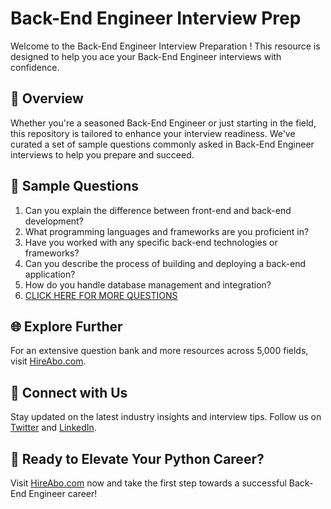 # Back-End Engineer Interview Prep

Welcome to the Back-End Engineer Interview Preparation ! This resource is designed to help you ace your Back-End Engineer interviews with confidence.

## 🚀 Overview

Whether you're a seasoned Back-End Engineer or just starting in the field, this repository is tailored to enhance your interview readiness. We've curated a set of sample questions commonly asked in Back-End Engineer interviews to help you prepare and succeed.

## 📝 Sample Questions

1. Can you explain the difference between front-end and back-end development?
2. What programming languages and frameworks are you proficient in?
3. Have you worked with any specific back-end technologies or frameworks?
4. Can you describe the process of building and deploying a back-end application?
5. How do you handle database management and integration?
6. [CLICK HERE FOR MORE QUESTIONS](https://hireabo.com/job/0_0_76/BackEnd%20Engineer)

## 🌐 Explore Further

For an extensive question bank and more resources across 5,000 fields, visit [HireAbo.com](https://www.hireabo.com).

## 📱 Connect with Us

Stay updated on the latest industry insights and interview tips. Follow us on [Twitter](https://twitter.com/hireabo) and [LinkedIn](https://www.linkedin.com/in/hire-abo-3609972a8/).

## 🚀 Ready to Elevate Your Python Career?

Visit [HireAbo.com](https://www.hireabo.com) now and take the first step towards a successful Back-End Engineer career!